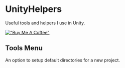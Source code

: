 # UnityHelpers
Useful tools and helpers I use in Unity.

[!["Buy Me A Coffee"](https://www.buymeacoffee.com/assets/img/custom_images/orange_img.png)](https://www.buymeacoffee.com/KingRecycle)

## Tools Menu
An option to setup default directories for a new project.
